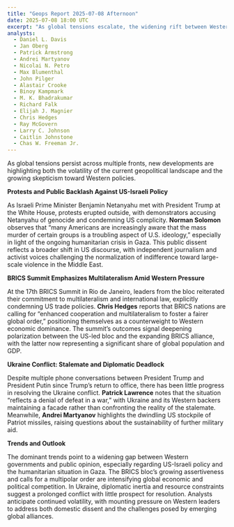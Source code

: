 ```yaml
---
title: "Geops Report 2025-07-08 Afternoon"
date: 2025-07-08 18:00 UTC
excerpt: "As global tensions escalate, the widening rift between Western policies and public sentiment is starkly highlighted by fervent protests against US-Israeli actions and the BRICS bloc's assertive push for a multipolar world order, signaling a profound shift in the geopolitical landscape."
analysts:
  - Daniel L. Davis
  - Jan Oberg
  - Patrick Armstrong
  - Andrei Martyanov
  - Nicolai N. Petro
  - Max Blumenthal
  - John Pilger
  - Alastair Crooke
  - Binoy Kampmark
  - M. K. Bhadrakumar
  - Richard Falk
  - Elijah J. Magnier
  - Chris Hedges
  - Ray McGovern
  - Larry C. Johnson
  - Caitlin Johnstone
  - Chas W. Freeman Jr.
---
```


As global tensions persist across multiple fronts, new developments are highlighting both the volatility of the current geopolitical landscape and the growing skepticism toward Western policies.

**Protests and Public Backlash Against US-Israeli Policy**

As Israeli Prime Minister Benjamin Netanyahu met with President Trump at the White House, protests erupted outside, with demonstrators accusing Netanyahu of genocide and condemning US complicity. **Norman Solomon** observes that “many Americans are increasingly aware that the mass murder of certain groups is a troubling aspect of U.S. ideology,” especially in light of the ongoing humanitarian crisis in Gaza. This public dissent reflects a broader shift in US discourse, with independent journalism and activist voices challenging the normalization of indifference toward large-scale violence in the Middle East.

**BRICS Summit Emphasizes Multilateralism Amid Western Pressure**

At the 17th BRICS Summit in Rio de Janeiro, leaders from the bloc reiterated their commitment to multilateralism and international law, explicitly condemning US trade policies. **Chris Hedges** reports that BRICS nations are calling for “enhanced cooperation and multilateralism to foster a fairer global order,” positioning themselves as a counterweight to Western economic dominance. The summit’s outcomes signal deepening polarization between the US-led bloc and the expanding BRICS alliance, with the latter now representing a significant share of global population and GDP.

**Ukraine Conflict: Stalemate and Diplomatic Deadlock**

Despite multiple phone conversations between President Trump and President Putin since Trump’s return to office, there has been little progress in resolving the Ukraine conflict. **Patrick Lawrence** notes that the situation “reflects a denial of defeat in a war,” with Ukraine and its Western backers maintaining a facade rather than confronting the reality of the stalemate. Meanwhile, **Andrei Martyanov** highlights the dwindling US stockpile of Patriot missiles, raising questions about the sustainability of further military aid.

**Trends and Outlook**

The dominant trends point to a widening gap between Western governments and public opinion, especially regarding US-Israeli policy and the humanitarian situation in Gaza. The BRICS bloc’s growing assertiveness and calls for a multipolar order are intensifying global economic and political competition. In Ukraine, diplomatic inertia and resource constraints suggest a prolonged conflict with little prospect for resolution. Analysts anticipate continued volatility, with mounting pressure on Western leaders to address both domestic dissent and the challenges posed by emerging global alliances.
